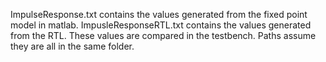 ImpulseResponse.txt contains the values generated from the fixed point model in matlab.
ImpusleResponseRTL.txt contains the values generated from the RTL. These values are compared in the testbench. Paths assume they are all in the same folder. 
